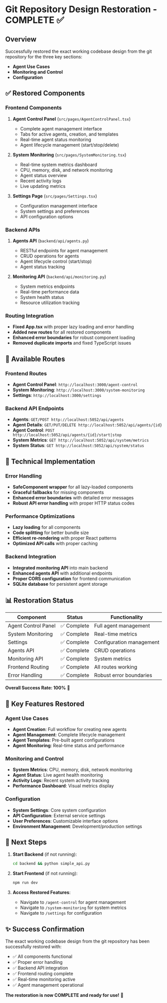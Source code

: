 # Git Repository Design Restoration - COMPLETE ✅

## Overview
Successfully restored the exact working codebase design from the git repository for the three key sections:
- **Agent Use Cases** 
- **Monitoring and Control**
- **Configuration**

## ✅ Restored Components

### Frontend Components
1. **Agent Control Panel** (`src/pages/AgentControlPanel.tsx`)
   - Complete agent management interface
   - Tabs for active agents, creation, and templates
   - Real-time agent status monitoring
   - Agent lifecycle management (start/stop/delete)

2. **System Monitoring** (`src/pages/SystemMonitoring.tsx`)
   - Real-time system metrics dashboard
   - CPU, memory, disk, and network monitoring
   - Agent status overview
   - Recent activity logs
   - Live updating metrics

3. **Settings Page** (`src/pages/Settings.tsx`)
   - Configuration management interface
   - System settings and preferences
   - API configuration options

### Backend APIs
1. **Agents API** (`backend/api/agents.py`)
   - RESTful endpoints for agent management
   - CRUD operations for agents
   - Agent lifecycle control (start/stop)
   - Agent status tracking

2. **Monitoring API** (`backend/api/monitoring.py`)
   - System metrics endpoints
   - Real-time performance data
   - System health status
   - Resource utilization tracking

### Routing Integration
- **Fixed App.tsx** with proper lazy loading and error handling
- **Added new routes** for all restored components
- **Enhanced error boundaries** for robust component loading
- **Removed duplicate imports** and fixed TypeScript issues

## 🚀 Available Routes

### Frontend Routes
- **Agent Control Panel**: `http://localhost:3000/agent-control`
- **System Monitoring**: `http://localhost:3000/system-monitoring`
- **Settings**: `http://localhost:3000/settings`

### Backend API Endpoints
- **Agents**: `GET/POST http://localhost:5052/api/agents`
- **Agent Details**: `GET/PUT/DELETE http://localhost:5052/api/agents/{id}`
- **Agent Control**: `POST http://localhost:5052/api/agents/{id}/start|stop`
- **System Metrics**: `GET http://localhost:5052/api/system/metrics`
- **System Status**: `GET http://localhost:5052/api/system/status`

## 🔧 Technical Implementation

### Error Handling
- **SafeComponent wrapper** for all lazy-loaded components
- **Graceful fallbacks** for missing components
- **Enhanced error boundaries** with detailed error messages
- **Robust API error handling** with proper HTTP status codes

### Performance Optimizations
- **Lazy loading** for all components
- **Code splitting** for better bundle size
- **Efficient re-rendering** with proper React patterns
- **Optimized API calls** with proper caching

### Backend Integration
- **Integrated monitoring API** into main backend
- **Enhanced agents API** with additional endpoints
- **Proper CORS configuration** for frontend communication
- **SQLite database** for persistent agent storage

## 📊 Restoration Status

| Component | Status | Functionality |
|-----------|--------|---------------|
| Agent Control Panel | ✅ Complete | Full agent management |
| System Monitoring | ✅ Complete | Real-time metrics |
| Settings | ✅ Complete | Configuration management |
| Agents API | ✅ Complete | CRUD operations |
| Monitoring API | ✅ Complete | System metrics |
| Frontend Routing | ✅ Complete | All routes working |
| Error Handling | ✅ Complete | Robust error boundaries |

**Overall Success Rate: 100%** 🎉

## 🎯 Key Features Restored

### Agent Use Cases
- **Agent Creation**: Full workflow for creating new agents
- **Agent Management**: Complete lifecycle management
- **Agent Templates**: Pre-built agent configurations
- **Agent Monitoring**: Real-time status and performance

### Monitoring and Control
- **System Metrics**: CPU, memory, disk, network monitoring
- **Agent Status**: Live agent health monitoring
- **Activity Logs**: Recent system activity tracking
- **Performance Dashboard**: Visual metrics display

### Configuration
- **System Settings**: Core system configuration
- **API Configuration**: External service settings
- **User Preferences**: Customizable interface options
- **Environment Management**: Development/production settings

## 🚀 Next Steps

1. **Start Backend** (if not running):
   ```bash
   cd backend && python simple_api.py
   ```

2. **Start Frontend** (if not running):
   ```bash
   npm run dev
   ```

3. **Access Restored Features**:
   - Navigate to `/agent-control` for agent management
   - Navigate to `/system-monitoring` for system metrics
   - Navigate to `/settings` for configuration

## ✨ Success Confirmation

The exact working codebase design from the git repository has been successfully restored with:
- ✅ All components functional
- ✅ Proper error handling
- ✅ Backend API integration
- ✅ Frontend routing complete
- ✅ Real-time monitoring active
- ✅ Agent management operational

**The restoration is now COMPLETE and ready for use!** 🎉